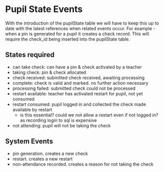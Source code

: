 # Pupil State Events

With the introduction of the pupilState table we will have to keep this up to date with the latest
references when related events occur.  For example - when a pin is generated for a pupil it creates a check record.  This will require the check_id being inserted into the pupilState table.

## States required

- can take check: can have a pin & check activated by a teacher
- taking check: pin & check allocated
- check received: submitted check received, awaiting processing
- complete: check is valid and marked.  no further action necessary
- processing failed: submitted check could not be processed
- restart available: teacher has activated restart for pupil, not yet consumed
- restart consumed: pupil logged in and collected the check made available by restart
  - is this essential? could we not allow a restart even if not logged in? as recording login to sql is expensive
- not attending: pupil will not be taking the check


## System Events

- pin generation.  creates a new check
- restart. creates a new restart
- non-attendance recorded.  creates a reason for not taking the check
